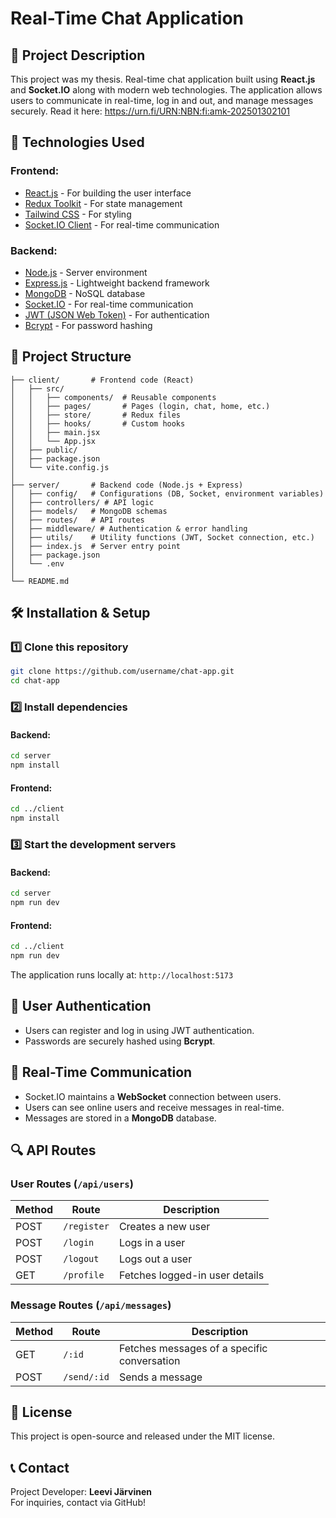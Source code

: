 # Real-Time Chat Application

## 📌 Project Description
This project was my thesis. Real-time chat application built using **React.js** and **Socket.IO** along with modern web technologies. The application allows users to communicate in real-time, log in and out, and manage messages securely.
Read it here: https://urn.fi/URN:NBN:fi:amk-202501302101

## 🚀 Technologies Used

### **Frontend:**
- [React.js](https://reactjs.org/) - For building the user interface
- [Redux Toolkit](https://redux-toolkit.js.org/) - For state management
- [Tailwind CSS](https://tailwindcss.com/) - For styling
- [Socket.IO Client](https://socket.io/) - For real-time communication

### **Backend:**
- [Node.js](https://nodejs.org/) - Server environment
- [Express.js](https://expressjs.com/) - Lightweight backend framework
- [MongoDB](https://www.mongodb.com/) - NoSQL database
- [Socket.IO](https://socket.io/) - For real-time communication
- [JWT (JSON Web Token)](https://jwt.io/) - For authentication
- [Bcrypt](https://www.npmjs.com/package/bcrypt) - For password hashing

## 📂 Project Structure
```
├── client/       # Frontend code (React)
│   ├── src/
│   │   ├── components/  # Reusable components
│   │   ├── pages/       # Pages (login, chat, home, etc.)
│   │   ├── store/       # Redux files
│   │   ├── hooks/       # Custom hooks
│   │   ├── main.jsx
│   │   └── App.jsx
│   ├── public/
│   ├── package.json
│   └── vite.config.js
│
├── server/       # Backend code (Node.js + Express)
│   ├── config/   # Configurations (DB, Socket, environment variables)
│   ├── controllers/ # API logic
│   ├── models/   # MongoDB schemas
│   ├── routes/   # API routes
│   ├── middleware/ # Authentication & error handling
│   ├── utils/    # Utility functions (JWT, Socket connection, etc.)
│   ├── index.js  # Server entry point
│   ├── package.json
│   └── .env
│
└── README.md
```

## 🛠 Installation & Setup

### **1️⃣ Clone this repository**
```sh
git clone https://github.com/username/chat-app.git
cd chat-app
```

### **2️⃣ Install dependencies**
#### **Backend:**
```sh
cd server
npm install
```

#### **Frontend:**
```sh
cd ../client
npm install
```

### **3️⃣ Start the development servers**
#### **Backend:**
```sh
cd server
npm run dev
```
#### **Frontend:**
```sh
cd ../client
npm run dev
```
The application runs locally at: `http://localhost:5173`

## 🔑 User Authentication
- Users can register and log in using JWT authentication.
- Passwords are securely hashed using **Bcrypt**.

## 📡 Real-Time Communication
- Socket.IO maintains a **WebSocket** connection between users.
- Users can see online users and receive messages in real-time.
- Messages are stored in a **MongoDB** database.

## 🔍 API Routes
### **User Routes (`/api/users`)**
| Method | Route | Description |
|--------|--------|--------|
| POST | `/register` | Creates a new user |
| POST | `/login` | Logs in a user |
| POST | `/logout` | Logs out a user |
| GET | `/profile` | Fetches logged-in user details |

### **Message Routes (`/api/messages`)**
| Method | Route | Description |
|--------|--------|--------|
| GET | `/:id` | Fetches messages of a specific conversation |
| POST | `/send/:id` | Sends a message |

## 📜 License
This project is open-source and released under the MIT license.

## 📞 Contact
Project Developer: **Leevi Järvinen**  
For inquiries, contact via GitHub!
